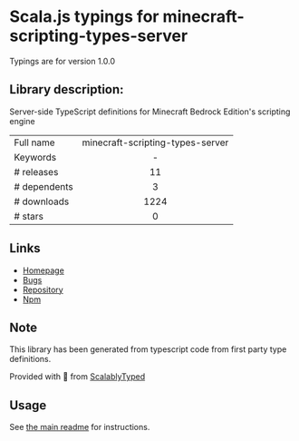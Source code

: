 
# Scala.js typings for minecraft-scripting-types-server

Typings are for version 1.0.0

## Library description:
Server-side TypeScript definitions for Minecraft Bedrock Edition's scripting engine

|                    |                 |
| ------------------ | :-------------: |
| Full name          | minecraft-scripting-types-server |
| Keywords           | - |
| # releases         | 11 |
| # dependents       | 3 |
| # downloads        | 1224 |
| # stars            | 0 |

## Links
- [Homepage](https://github.com/minecraft-addon-tools/minecraft-scripting-types)
- [Bugs](https://github.com/minecraft-addon-tools/minecraft-scripting-types/issues)
- [Repository](https://github.com/minecraft-addon-tools/minecraft-scripting-types)
- [Npm](https://www.npmjs.com/package/minecraft-scripting-types-server)
    


## Note
This library has been generated from typescript code from first party type definitions.

Provided with :purple_heart: from [ScalablyTyped](https://github.com/oyvindberg/ScalablyTyped)

## Usage
See [the main readme](../../readme.md) for instructions.


